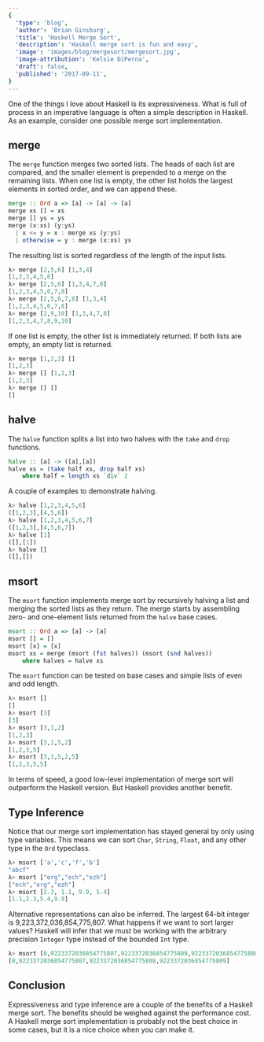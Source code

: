 ```yaml
---
{
  'type': 'blog',
  'author': 'Brian Ginsburg',
  'title': 'Haskell Merge Sort',
  'description': 'Haskell merge sort is fun and easy',
  'image': 'images/blog/mergesort/mergesort.jpg',
  'image-attribution': 'Kelsie DiPerna',
  'draft': false,
  'published': '2017-09-11',
}
---
```


One of the things I love about Haskell is its expressiveness. What is
full of process in an imperative language is often a simple
description in Haskell. As an example, consider one possible merge sort
implementation.

## merge

The `merge` function merges two sorted lists. The heads of each list
are compared, and the smaller element is prepended to a merge on the remaining
lists. When one list is empty, the other list holds the largest elements in
sorted order, and we can append these.

```haskell
merge :: Ord a => [a] -> [a] -> [a]
merge xs [] = xs
merge [] ys = ys
merge (x:xs) (y:ys)
  | x <= y = x : merge xs (y:ys)
  | otherwise = y : merge (x:xs) ys
```

The resulting list is sorted regardless of the length of the input lists.

```haskell
λ> merge [2,5,6] [1,3,4]
[1,2,3,4,5,6]
λ> merge [2,5,6] [1,3,4,7,8]
[1,2,3,4,5,6,7,8]
λ> merge [2,5,6,7,8] [1,3,4]
[1,2,3,4,5,6,7,8]
λ> merge [2,9,10] [1,3,4,7,8]
[1,2,3,4,7,8,9,10]
```

If one list is empty, the other list is immediately returned. If both lists are
empty, an empty list is returned.

```haskell
λ> merge [1,2,3] []
[1,2,3]
λ> merge [] [1,2,3]
[1,2,3]
λ> merge [] []
[]
```

## halve

The `halve` function splits a list into two halves with the `take` and `drop` functions.

```haskell
halve :: [a] -> ([a],[a])
halve xs = (take half xs, drop half xs)
    where half = length xs `div` 2
```

A couple of examples to demonstrate halving.

```haskell
λ> halve [1,2,3,4,5,6]
([1,2,3],[4,5,6])
λ> halve [1,2,3,4,5,6,7]
([1,2,3],[4,5,6,7])
λ> halve [1]
([],[1])
λ> halve []
([],[])
```

## msort

The `msort` function implements merge sort by recursively halving a list and
merging the sorted lists as they return. The merge starts by assembling
zero- and one-element lists returned from the `halve` base cases.

```haskell
msort :: Ord a => [a] -> [a]
msort [] = []
msort [x] = [x]
msort xs = merge (msort (fst halves)) (msort (snd halves))
    where halves = halve xs
```

The `msort` function can be tested on base cases and simple lists of even and
odd length.

```haskell
λ> msort []
[]
λ> msort [3]
[3]
λ> msort [3,1,2]
[1,2,3]
λ> msort [3,1,5,2]
[1,2,3,5]
λ> msort [3,1,5,2,5]
[1,2,3,5,5]
```

In terms of speed, a good low-level implementation of merge sort will outperform
the Haskell version. But Haskell provides another benefit.

## Type Inference

Notice that our merge sort implementation has stayed general by only using type
variables. This means we can sort `Char`, `String`, `Float`, and any other type
in the `Ord` typeclass.

```haskell
λ> msort ['a','c','f','b']
"abcf"
λ> msort ["erg","ech","ezh"]
["ech","erg","ezh"]
λ> msort [2.3, 1.1, 9.9, 5.4]
[1.1,2.3,5.4,9.9]
```

Alternative representations can also be inferred. The largest 64-bit integer is
9,223,372,036,854,775,807. What happens if we want to sort larger values?
Haskell will infer that we must be working with the arbitrary precision
`Integer` type instead of the bounded `Int` type.

```haskell
λ> msort [0,9223372036854775807,9223372036854775809,9223372036854775808]
[0,9223372036854775807,9223372036854775808,9223372036854775809]
```

## Conclusion

Expressiveness and type inference are a couple of the benefits of a Haskell
merge sort. The benefits should be weighed against the performance cost. A
Haskell merge sort implementation is probably not the best choice in some cases,
but it is a nice choice when you can make it.
